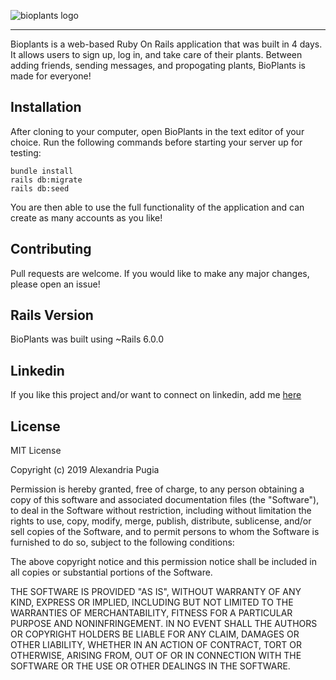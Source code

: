 ![bioplants logo](https://user-images.githubusercontent.com/26612415/66219339-f9b02980-e698-11e9-9af0-709f4c98d1e4.png)

--------------------------------------------------------------------------------------

Bioplants is a web-based Ruby On Rails application that was built in 4 days. It allows users to sign up, log in, and take care of their plants. Between adding friends, sending messages, and propogating plants, BioPlants is made for everyone!

## Installation
After cloning to your computer, open BioPlants in the text editor of your choice.
Run the following commands before starting your server up for testing:
```
bundle install
rails db:migrate
rails db:seed
```
You are then able to use the full functionality of the application and can create as many accounts as you like!

## Contributing
Pull requests are welcome. If you would like to make any major changes, please open an issue!

## Rails Version
BioPlants was built using ~Rails 6.0.0

## Linkedin
If you like this project and/or want to connect on linkedin, add me [here](https://www.linkedin.com/in/alexandria-pugia/)

## License
MIT License

Copyright (c) 2019 Alexandria Pugia

Permission is hereby granted, free of charge, to any person obtaining a copy
of this software and associated documentation files (the "Software"), to deal
in the Software without restriction, including without limitation the rights
to use, copy, modify, merge, publish, distribute, sublicense, and/or sell
copies of the Software, and to permit persons to whom the Software is
furnished to do so, subject to the following conditions:

The above copyright notice and this permission notice shall be included in all
copies or substantial portions of the Software.

THE SOFTWARE IS PROVIDED "AS IS", WITHOUT WARRANTY OF ANY KIND, EXPRESS OR
IMPLIED, INCLUDING BUT NOT LIMITED TO THE WARRANTIES OF MERCHANTABILITY,
FITNESS FOR A PARTICULAR PURPOSE AND NONINFRINGEMENT. IN NO EVENT SHALL THE
AUTHORS OR COPYRIGHT HOLDERS BE LIABLE FOR ANY CLAIM, DAMAGES OR OTHER
LIABILITY, WHETHER IN AN ACTION OF CONTRACT, TORT OR OTHERWISE, ARISING FROM,
OUT OF OR IN CONNECTION WITH THE SOFTWARE OR THE USE OR OTHER DEALINGS IN THE
SOFTWARE.
